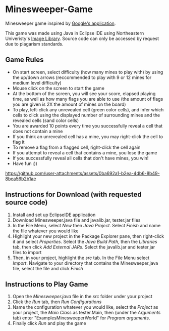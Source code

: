 # Minesweeper-Game
Minesweeper game inspired by [Google's application](https://www.google.com/search?q=minesweeper&sca_esv=a54abf1cb7933d7b&rlz=1C1UEAD_enUS971US971&sxsrf=ADLYWIJ7t0ej46PbSP8J5wgsgSXg7N18eQ%3A1729613377200&ei=Qc4XZ63cC72i5NoPs_728Qk&ved=0ahUKEwjtgMn3r6KJAxU9EVkFHTO_PZ4Q4dUDCA8&uact=5&oq=minesweeper&gs_lp=Egxnd3Mtd2l6LXNlcnAiC21pbmVzd2VlcGVyMgoQIxiABBgnGIoFMhAQLhiABBixAxhDGIMBGIoFMhAQABiABBixAxhDGIMBGIoFMhAQABiABBixAxhDGIMBGIoFMg0QABiABBixAxhDGIoFMgoQABiABBhDGIoFMgsQABiABBixAxiDATIKEAAYgAQYQxiKBTIKEAAYgAQYQxiKBTIIEAAYgAQYsQMyHxAuGIAEGLEDGEMYgwEYigUYlwUY3AQY3gQY4ATYAQFIog5QAFirDXAAeAGQAQCYAWqgAdAHqgEDOS4yuAEDyAEA-AEBmAILoALQCMICBBAjGCfCAgoQLhiABBhDGIoFwgIFEAAYgATCAg0QLhiABBixAxhDGIoFwgIFEC4YgATCAggQLhiABBixA8ICEBAuGIAEGLEDGIMBGBQYhwLCAhAQABiABBixAxiDARgUGIcCwgIfEC4YgAQYsQMYgwEYFBiHAhiXBRjcBBjeBBjgBNgBAZgDALoGBggBEAEYFJIHAzYuNaAHino&sclient=gws-wiz-serp).

This game was made using Java in Eclipse IDE using Northeastern Univeristy's [Image Library](https://course.ccs.neu.edu/cs2510h/image-doc.html). Source code can only be accessed by request due to plagarism standards. 

## Game Rules
- On start screen, select difficulty (how many mines to play with) by using the up/down arrows
   (reccommended to play with 9 or 12 mines for medium level difficulty)
- Mouse click on the screen to start the game
- At the bottom of the screen, you will see your score, elapsed playing time, as well as how many flags 
   you are able to use (the amount of flags you are given is 2X the amount of mines on the board)
- To play, left-click any unrevealed cell (green color cells), and infer which cells to click using the 
   displayed number of surrounding mines and the revealed cells (sand color cells)
- You are awarded 10 points every time you successfully reveal a cell that does not contain a mine
- If you think an unrevealed cell has a mine, you may right-click the cell to flag it
- To remove a flag from a flagged cell, right-click the cell again
- If you attempt to reveal a cell that contains a mine, you lose the game
- If you successfully reveal all cells that don't have mines, you win!
- Have fun :))

https://github.com/user-attachments/assets/0ba692a1-b2ea-4db6-8b49-8bea56b2b1ae

## Instructions for Download (with requested source code)
1. Install and set up EclipseIDE application
2. Download Minesweeper.java file and javalib.jar, tester.jar files
3. In the File Menu, select *New* then *Java Project*. Select *Finish* and name the file whatever you would like
4. Highlight your new project in the Package Explorer pane, then right-click it and select *Properties*. Select the *Java Build Path*, then the *Libraries* tab, then click *Add External JARs*. Select the javalib.jar and tester.jar files to import
5. Then, in your project, highlight the *src* tab. In the File Menu select *Import*. Navigate to your directory that contains the Minesweeper.java file, select the file and click *Finish*

## Instructions to Play Game
1. Open the *Minesweeper.java* file in the *src* folder under your project
2. Click the *Run* tab, then *Run Configurations*
3. Name the configuration whatever you would like, select the *Project* as your project, the *Main Class* as tester.Main, then (under the *Arguments* tab) enter "ExamplesMinesweeperWorld" for *Program arguments*.
4. Finally click *Run* and play the game

